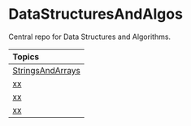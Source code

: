 # DataStructuresAndAlgos

Central repo for Data Structures and Algorithms.

| Topics                                                                |
|:----------------------------------------------------------------------|
| [StringsAndArrays](DataStructuresAndAlgos/StringsAndArrays/Arrays.MD) |
| [xx]()                                                                |
| [xx]()                                                                |
| [xx]()                                                                |